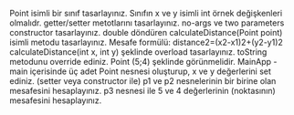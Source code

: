 Point isimli bir sınıf tasarlayınız.
Sınıfın x ve y isimli int örnek değişkenleri olmalıdr.
getter/setter metotlarını tasarlayınız.
no-args ve two parameters constructor tasarlayınız.
double döndüren calculateDistance(Point point) isimli metodu tasarlayınız. Mesafe formülü: distance2=(x2-x1)2+(y2-y1)2
calculateDistance(int x, int y) şeklinde overload tasarlayınız.
toString metodunu override ediniz. Point (5;4) şeklinde görünmelidir.
MainApp - main içerisinde üç adet Point nesnesi oluşturup, x ve y değerlerini set ediniz. (setter veya constructor ile)
p1 ve p2 nesnelerinin bir birine olan mesafesini hesaplayınız.
p3 nesnesi ile 5 ve 4 değerlerinin (noktasının) mesafesini hesaplayınız.